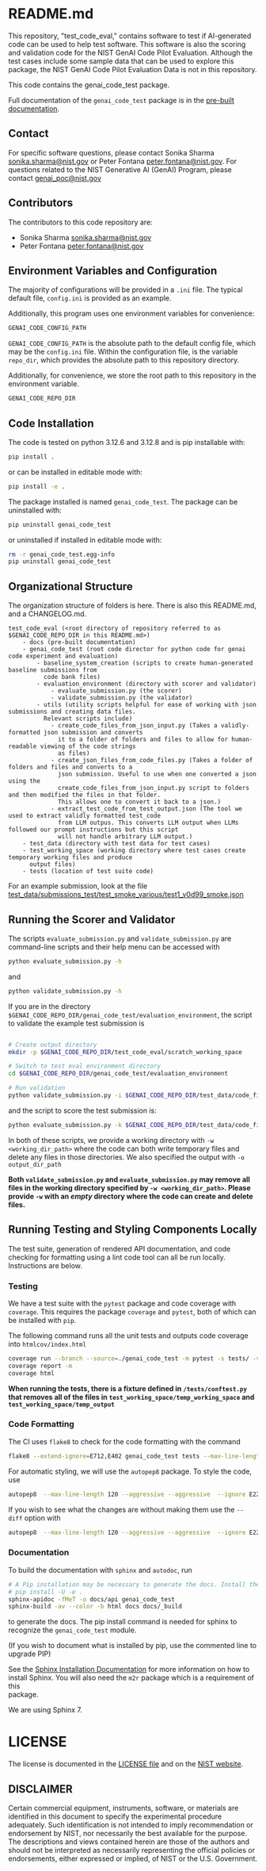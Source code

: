 # README.md

This repository, "test_code_eval," contains software to
test if AI-generated code can be used to help test software. This software is also the
scoring and validation code for the NIST GenAI Code Pilot Evaluation. 
Although the test cases include some sample data that can be used to explore this package, the 
NIST GenAI Code Pilot Evaluation Data is not in this repository.

This code contains the genai_code_test package. 

Full documentation of the `genai_code_test` package is in the [pre-built documentation](docs/_build/index.html).


## Contact

For specific software questions, please contact Sonika Sharma <sonika.sharma@nist.gov> or Peter Fontana <peter.fontana@nist.gov>. For questions
related to the NIST Generative AI (GenAI) Program, please contact <genai_poc@nist.gov>

## Contributors

The contributors to this code repository are:

* Sonika Sharma <sonika.sharma@nist.gov>
* Peter Fontana <peter.fontana@nist.gov>


## Environment Variables and Configuration

The majority of configurations will be provided in a `.ini` file. The typical default file,
`config.ini` is provided as an example. 

Additionally, this program uses one environment variables for convenience:

```bash
GENAI_CODE_CONFIG_PATH
```

`GENAI_CODE_CONFIG_PATH` is the absolute path to the default config file, which may be 
the `config.ini` file. Within the configuration file, is the variable `repo_dir`, which provides the absolute path 
to this repository directory.

Additionally, for convenience, we store the root path to this repository in the environment variable.

```bash
GENAI_CODE_REPO_DIR
```

## Code Installation

The code is tested on python 3.12.6 and 3.12.8 and is pip installable with:

```bash
pip install .
```

or can be installed in editable mode with:

```bash
pip install -e .
```

The package installed is named `genai_code_test`. The package can be uninstalled with:

```bash
pip uninstall genai_code_test
```

or uninstalled if installed in editable mode with:

```bash
rm -r genai_code_test.egg-info
pip uninstall genai_code_test
````


## Organizational Structure

The organization structure of folders is here. There is also this README.md, and a CHANGELOG.md.

    test_code_eval (<root directory of repository referred to as $GENAI_CODE_REPO_DIR in this README.md>)
        - docs (pre-built documentation)
        - genai_code_test (root code director for python code for genai code experiment and evaluation)
            - baseline_system_creation (scripts to create human-generated baseline submissions from
              code bank files)
            - evaluation_environment (directory with scorer and validator)
                - evaluate_submission.py (the scorer)
                - validate_submission.py (the validator)
            - utils (utility scripts helpful for ease of working with json submissions and creating data files.
              Relevant scripts include)
                - create_code_files_from_json_input.py (Takes a validly-formatted json submission and converts
                  it to a folder of folders and files to allow for human-readable viewing of the code strings
                  as files)
                - create_json_files_from_code_files.py (Takes a folder of folders and files and converts to a 
                  json submission. Useful to use when one converted a json using the 
                  create_code_files_from_json_input.py script to folders and then modified the files in that folder.
                  This allows one to convert it back to a json.)
                - extract_test_code_from_test_output.json (The tool we used to extract validly formatted test_code
                  from LLM outpus. This converts LLM output when LLMs followed our prompt instructions but this script
                  will not handle arbitrary LLM output.)
        - test_data (directory with test data for test cases)
        - test_working_space (working directory where test cases create temporary working files and produce
          output files)
        - tests (location of test suite code)

For an example submission, look at the file 
[test_data/submissions_test/test_smoke_various/test1_v0d99_smoke.json](test_data/submissions_test/test_smoke_various/test1_v0d99_smoke.json)


 ## Running the Scorer and Validator
The scripts `evaluate_submission.py` and `validate_submission.py` are command-line scripts and their help menu
can be accessed with

```bash
python evaluate_submission.py -h
```

and 

```bash
python validate_submission.py -h
```

If you are in the directory `$GENAI_CODE_REPO_DIR/genai_code_test/evaluation_environment`, the script to validate the
example test submission is

```bash

# Create output directory
mkdir -p $GENAI_CODE_REPO_DIR/test_code_eval/scratch_working_space 

# Switch to test eval environment directory
cd $GENAI_CODE_REPO_DIR/genai_code_test/evaluation_environment

# Run validation
python validate_submission.py -i $GENAI_CODE_REPO_DIR/test_data/code_files_test/prob_data/input_smoke_v1d00.json -o $GENAI_CODE_REPO_DIR/scratch_output/evaluation -w $GENAI_CODE_REPO_DIR/scratch_working_space -s $GENAI_CODE_REPO_DIR/test_data/submissions_test/test_smoke_various/test1_smoke.json -v```
```

and the script to score the test submission is:

```bash
python evaluate_submission.py -k $GENAI_CODE_REPO_DIR/test_data/code_files_test/key_data/key_smoke_v1d00.json -o $GENAI_CODE_REPO_DIR/scratch_output/evaluation -w $GENAI_CODE_REPO_DIR/scratch_working_space -s $GENAI_CODE_REPO_DIR/test_data/submissions_test/test_smoke_various/test1_smoke.json
```

In both of these scripts, we provide a working directory with `-w <working_dir_path>` where the code can both
write temporary files and delete any files in those directories. We also specified the output with `-o output_dir_path`

**Both `validate_submission.py` and `evaluate_submission.py` may remove all files in the working directory specified by 
`-w <working_dir_path>`.  Please provide `-w` with an *empty* directory where the code can create and delete files.**


## Running Testing and Styling Components Locally

The test suite, generation of rendered API documentation, and code checking for
formatting using a lint code tool can all be run locally. Instructions
are below.

### Testing

We have a test suite with the `pytest` package and code coverage with `coverage`. This requires the package `coverage` 
and `pytest`, both of which can be installed with `pip`.

The following command runs all the unit tests and outputs code coverage into `htmlcov/index.html`

```bash
coverage run --branch --source=./genai_code_test -m pytest -s tests/ -v
coverage report -m
coverage html
```

**When running the tests, there is a fixture defined in `/tests/conftest.py` that removes all of the files in `test_working_space/temp_working_space`
and `test_working_space/temp_output`**

### Code Formatting

The CI uses `flake8` to check for the code formatting with the command

```bash
flake8 --extend-ignore=E712,E402 genai_code_test tests --max-line-length=120 --exclude=docs,./.* 
```

For automatic styling, we will use the `autopep8` package. To style the code, use

```bash
autopep8  --max-line-length 120 --aggressive --aggressive  --ignore E226,E24,W50,W690,E712,E402 -r genai_code_test tests --in-place
```

If you wish to see what the changes are without making them use the `--diff` option with

```bash
autopep8  --max-line-length 120 --aggressive --aggressive  --ignore E226,E24,W50,W690,E712,E402 -r genai_code_test tests --diff
```

### Documentation

To build the documentation with `sphinx` and `autodoc`, run

```bash
# A Pip installation may be necessary to generate the docs. Install the package with:
# pip install -U -e .
sphinx-apidoc -fMeT -o docs/api genai_code_test
sphinx-build -av --color -b html docs docs/_build
```

to generate the docs. The pip install command is needed for sphinx to recognize the `genai_code_test` module.

(If you wish to document what is installed by pip, use the commented line to upgrade PIP)

See the [Sphinx Installation Documentation](https://www.sphinx-doc.org/en/master/usage/installation.html) 
for more information on how to install Sphinx. You will also need the `m2r` package which is a requirement of this  
package.

We are using Sphinx 7.

# LICENSE

The license is documented in the [LICENSE file](LICENSE.md) and on the [NIST website](https://www.nist.gov/topics/data/public-access-nist-research/copyright-fair-use-and-licensing-statements-srd-data-and).

## DISCLAIMER

Certain commercial equipment, instruments, software, or materials are identified in this document
to specify the experimental procedure adequately. Such identification is not intended to imply
recommendation or endorsement by NIST, nor necessarily the best available for the purpose. The
descriptions and views contained herein are those of the authors and should not be interpreted as
necessarily representing the official policies or endorsements, either expressed or implied, of NIST
or the U.S. Government.

